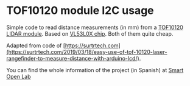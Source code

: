 # TOF10120 module I2C usage

Simple code to read distance measurements (in mm) from a [TOF10120 LIDAR module](https://www.banggood.com/search/tof10120.html?from=nav). Based on [VL53L0X chip](https://www.banggood.com/search/vl53lox.html?from=nav). Both of them quite cheap.

Adapted from code of [https://surtrtech.com](https://surtrtech.com/2019/03/18/easy-use-of-tof-10120-laser-rangefinder-to-measure-distance-with-arduino-lcd/).

You can find the whole information of the project (in Spanish) at [Smart Open Lab](https://www.smartopenlab.com/proyecto/diseno-de-sonometro-de-medicion-continua-con-conectividad-wi-fi-basado-en-open-source/)
